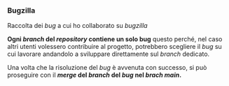 ### Bugzilla

Raccolta dei _bug_ a cui ho collaborato su _bugzilla_

**Ogni _branch_ del _repository_ contiene un solo bug** questo perché, nel caso altri utenti volessero contribuire al progetto, potrebbero scegliere il _bug_ su cui lavorare andandolo a sviluppare direttamente sul _branch_ dedicato.

Una volta che la risoluzione del _bug_ è avvenuta con successo, si può proseguire con il **_merge_ del _branch_ del _bug_ nel _brach main_.**